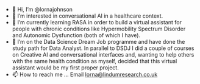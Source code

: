 - 👋 Hi, I’m @lornajohnson
- 👀 I’m interested in conversational AI in a healthcare context.
- 🌱 I’m currently learning RASA in order to build a virtual assistant for people with chronic conditions like Hypermobility Spectrum Disorder and Autonomic Dysfunction (both of which I have).
- 💞️ I’m on the Data Science Dream Job programme and have done the study path for Data Analyst.   In parallel to DSDJ I did a couple of courses on Creative AI 
and conversational interfaces and, wanting to help others with the same health condition as myself, decided that this virtual assistant would be my first proper project.
- 📫 How to reach me ...  Email lorna@lindumresearch.co.uk  

<!---
lornajohnson/lornajohnson is a ✨ special ✨ repository because its `README.md` (this file) appears on your GitHub profile.
You can click the Preview link to take a look at your changes.
--->
